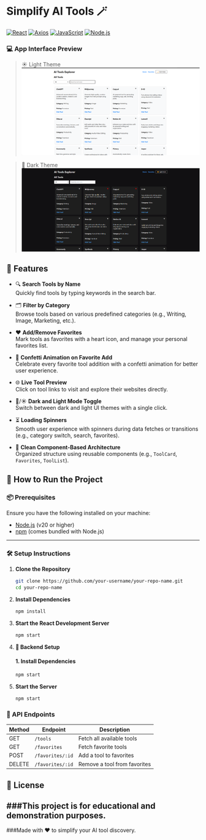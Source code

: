 # Simplify AI Tools 🪄

[![React](https://img.shields.io/badge/Frontend-React-blue.svg)](https://reactjs.org/)
[![Axios](https://img.shields.io/badge/API-Axios-cc0000.svg)](https://axios-http.com/)
[![JavaScript](https://img.shields.io/badge/Language-JavaScript-yellow.svg)](https://developer.mozilla.org/en-US/docs/Web/JavaScript)
[![Node.js](https://img.shields.io/badge/Runtime-Node.js-green.svg)](https://nodejs.org/)

### 💻 App Interface Preview  
> ☀️ Light Theme 
![Light Theme](image1.png)

> 🌙 Dark Theme  
![Dark Theme](image2.png)

## 🚀 Features

- 🔍 **Search Tools by Name**  
  Quickly find tools by typing keywords in the search bar.

- 🗂️ **Filter by Category**  
  Browse tools based on various predefined categories (e.g., Writing, Image, Marketing, etc.).

- ❤️ **Add/Remove Favorites**  
  Mark tools as favorites with a heart icon, and manage your personal favorites list.

- 🎉 **Confetti Animation on Favorite Add**  
  Celebrate every favorite tool addition with a confetti animation for better user experience.

- 🌐 **Live Tool Preview**  
  Click on tool links to visit and explore their websites directly.

- 🌙/☀️ **Dark and Light Mode Toggle**  
  Switch between dark and light UI themes with a single click.

- ⏳ **Loading Spinners**  
  Smooth user experience with spinners during data fetches or transitions (e.g., category switch, search, favorites).

- 🧠 **Clean Component-Based Architecture**  
  Organized structure using reusable components (e.g., `ToolCard`, `Favorites`, `ToolList`).

## 🚀 How to Run the Project

### 📦 Prerequisites

Ensure you have the following installed on your machine:

- [Node.js](https://nodejs.org/) (v20 or higher)
- [npm](https://www.npmjs.com/) (comes bundled with Node.js)

---

### 🛠️ Setup Instructions

1. **Clone the Repository**

   ```bash
   git clone https://github.com/your-username/your-repo-name.git
   cd your-repo-name

2. **Install Dependencies**

    ```bash
    npm install

3. **Start the React Development Server**
    ```bash
    npm start
4. **🔧 Backend Setup**

    #### 1. Install Dependencies
    ```bash
    npm start
5. **Start the Server**
    ```bash
    npm start

### 📡 API Endpoints

| Method | Endpoint         | Description               |
|--------|------------------|---------------------------|
| GET    | `/tools`         | Fetch all available tools |
| GET    | `/favorites`     | Fetch favorite tools      |
| POST   | `/favorites/:id` | Add a tool to favorites   |
| DELETE | `/favorites/:id` | Remove a tool from favorites |

## 📄 License

###This project is for educational and demonstration purposes.
--
 ###Made with ❤️ to simplify your AI tool discovery.
